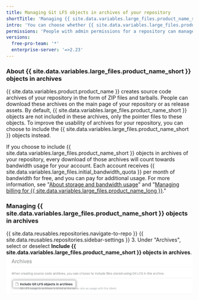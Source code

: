 ```yaml
---
title: Managing Git LFS objects in archives of your repository
shortTitle: 'Managing {{ site.data.variables.large_files.product_name_short }} objects in archives'
intro: 'You can choose whether {{ site.data.variables.large_files.product_name_long }} ({{ site.data.variables.large_files.product_name_short }}) objects are included in source code archives, such as ZIP files and tarballs, {{ site.data.variables.product.product_name }} creates for your repository.'
permissions: 'People with admin permissions for a repository can manage whether {{ site.data.variables.large_files.product_name_short }} objects are included in archives of the repository.'
versions:
  free-pro-team: '*'
  enterprise-server: '=>2.23'
---
```


### About {{ site.data.variables.large_files.product_name_short }} objects in archives

{{ site.data.variables.product.product_name }} creates source code archives of your repository in the form of ZIP files and tarballs. People can download these archives on the main page of your repository or as release assets. By default, {{ site.data.variables.large_files.product_name_short }} objects are not included in these archives, only the pointer files to these objects. To improve the usability of archives for your repository, you can choose to include the {{ site.data.variables.large_files.product_name_short }} objects instead.

If you choose to include {{ site.data.variables.large_files.product_name_short }} objects in archives of your repository, every download of those archives will count towards bandwidth usage for your account. Each account receives {{ site.data.variables.large_files.initial_bandwidth_quota }} per month of bandwidth for free, and you can pay for additional usage. For more information, see "[About storage and bandwidth usage](/github/managing-large-files/about-storage-and-bandwidth-usage)" and "[Managing billing for {{ site.data.variables.large_files.product_name_long }}](/github/setting-up-and-managing-billing-and-payments-on-github/managing-billing-for-git-large-file-storage)."

### Managing {{ site.data.variables.large_files.product_name_short }} objects in archives

{{ site.data.reusables.repositories.navigate-to-repo }}
{{ site.data.reusables.repositories.sidebar-settings }}
3. Under "Archives", select or deselect **Include {{ site.data.variables.large_files.product_name_short }} objects in archives**.
  ![Checkbox to include {{ site.data.variables.large_files.product_name_short }} objects in archives](/assets/images/help/repository/include-git-lfs-objects-checkbox.png)
